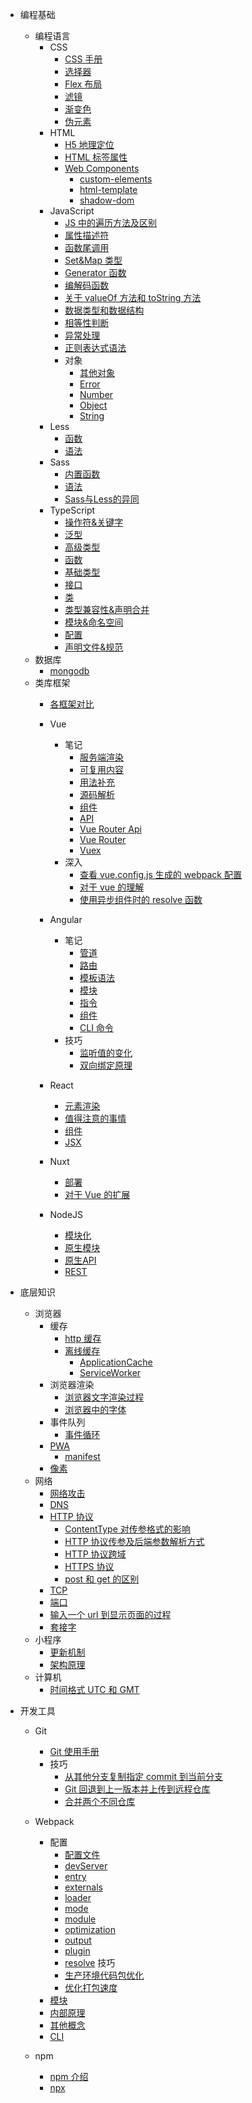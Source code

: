 - 编程基础

  - 编程语言
    - CSS
      - [CSS 手册](编程基础/编程语言/CSS/CSS手册.md)
      - [选择器](编程基础/编程语言/CSS/笔记/选择器.md)
      - [Flex 布局](编程基础/编程语言/CSS/笔记/Flex布局.md)
      - [滤镜](编程基础/编程语言/CSS/笔记/滤镜.md)
      - [渐变色](编程基础/编程语言/CSS/笔记/渐变色.md)
      - [伪元素](编程基础/编程语言/CSS/笔记/伪元素.md)
    - HTML
      - [H5 地理定位](编程基础/编程语言/HTML/笔记/H5地理定位.md)
      - [HTML 标签属性](编程基础/编程语言/HTML/笔记/HTML标签属性.md)
      - [Web Components](编程基础/编程语言/HTML/笔记/WebComponents/web-components.md)
        - [custom-elements](编程基础/编程语言/HTML/笔记/WebComponents/custom-elements.md)
        - [html-template](编程基础/编程语言/HTML/笔记/WebComponents/html-template.md)
        - [shadow-dom](编程基础/编程语言/HTML/笔记/WebComponents/shadow-dom.md)
    - JavaScript
      - [JS 中的遍历方法及区别](编程基础/编程语言/JavaScript/笔记/JS中的遍历方法及区别.md)
      - [属性描述符](编程基础/编程语言/JavaScript/笔记/属性描述符.md)
      - [函数尾调用](编程基础/编程语言/JavaScript/笔记/函数尾调用.md)
      - [Set&Map 类型](编程基础/编程语言/JavaScript/笔记/Set&Map类型.md)
      - [Generator 函数](编程基础/编程语言/JavaScript/笔记/Generator函数.md)
      - [编解码函数](编程基础/编程语言/JavaScript/笔记/编解码函数.md)
      - [关于 valueOf 方法和 toString 方法](编程基础/编程语言/JavaScript/笔记/关于valueOf方法和toString方法.md)
      - [数据类型和数据结构](编程基础/编程语言/JavaScript/笔记/数据类型和数据结构.md)
      - [相等性判断](编程基础/编程语言/JavaScript/笔记/相等性判断.md)
      - [异常处理](编程基础/编程语言/JavaScript/笔记/异常处理.md)
      - [正则表达式语法](编程基础/编程语言/JavaScript/笔记/正则表达式语法.md)
      - 对象
        - [其他对象](编程基础/编程语言/JavaScript/笔记/对象/其他对象.md)
        - [Error](编程基础/编程语言/JavaScript/笔记/对象/Error.md)
        - [Number](编程基础/编程语言/JavaScript/笔记/对象/Number.md)
        - [Object](编程基础/编程语言/JavaScript/笔记/对象/Object.md)
        - [String](编程基础/编程语言/JavaScript/笔记/对象/String.md)
    - Less
      - [函数](编程基础/编程语言/Less/笔记/函数.md)
      - [语法](编程基础/编程语言/Less/笔记/语法.md)
    - Sass
      - [内置函数](编程基础/编程语言/Sass/笔记/内置函数.md)
      - [语法](编程基础/编程语言/Sass/笔记/语法.md)
      - [Sass与Less的异同](编程基础/编程语言/Sass/笔记/Sass与Less的异同.md)
    - TypeScript
      - [操作符&关键字](编程基础/编程语言/TypeScript/笔记/操作符&关键字.md)
      - [泛型](编程基础/编程语言/TypeScript/笔记/泛型.md)
      - [高级类型](编程基础/编程语言/TypeScript/笔记/高级类型.md)
      - [函数](编程基础/编程语言/TypeScript/笔记/函数.md)
      - [基础类型](编程基础/编程语言/TypeScript/笔记/基础类型.md)
      - [接口](编程基础/编程语言/TypeScript/笔记/接口.md)
      - [类](编程基础/编程语言/TypeScript/笔记/类.md)
      - [类型兼容性&声明合并](编程基础/编程语言/TypeScript/笔记/类型兼容性&声明合并.md)
      - [模块&命名空间](编程基础/编程语言/TypeScript/笔记/模块&命名空间.md)
      - [配置](编程基础/编程语言/TypeScript/笔记/配置.md)
      - [声明文件&规范](编程基础/编程语言/TypeScript/笔记/声明文件&规范.md)
  - 数据库
    - [mongodb](编程基础/后端知识/数据库/MongoDB/mongodb.md)
  - 类库框架
    - [各框架对比](编程基础/类库框架/各框架对比.md)

    - Vue
      - 笔记
        - [服务端渲染](编程基础/类库框架/Vue/笔记/服务端渲染.md)
        - [可复用内容](编程基础/类库框架/Vue/笔记/可复用内容.md)
        - [用法补充](编程基础/类库框架/Vue/笔记/用法补充.md)
        - [源码解析](编程基础/类库框架/Vue/笔记/源码解析.md)
        - [组件](编程基础/类库框架/Vue/笔记/组件.md)
        - [API](编程基础/类库框架/Vue/笔记/API.md)
        - [Vue Router Api](编程基础/类库框架/Vue/笔记/vue-router-api.md)
        - [Vue Router](编程基础/类库框架/Vue/笔记/vue-router.md)
        - [Vuex](编程基础/类库框架/Vue/笔记/Vuex.md)
      - 深入
        - [查看 vue.config.js 生成的 webpack 配置](编程基础/类库框架/Vue/其他/查看vue.config.js生成的webpack配置.md)
        - [对于 vue 的理解](编程基础/类库框架/Vue/其他/对于vue的理解.md)
        - [使用异步组件时的 resolve 函数](编程基础/类库框架/Vue/其他/使用异步组件时的resolve函数.md)
    - Angular

      - 笔记
        - [管道](编程基础/类库框架/Angular/笔记/管道.md)
        - [路由](编程基础/类库框架/Angular/笔记/路由.md)
        - [模板语法](编程基础/类库框架/Angular/笔记/模板语法.md)
        - [模块](编程基础/类库框架/Angular/笔记/模块.md)
        - [指令](编程基础/类库框架/Angular/笔记/指令.md)
        - [组件](编程基础/类库框架/Angular/笔记/组件.md)
        - [CLI 命令](编程基础/类库框架/Angular/笔记/CLI命令.md)
      - 技巧
        - [监听值的变化](编程基础/类库框架/Angular/技巧/监听值的变化.md)
        - [双向绑定原理](编程基础/类库框架/Angular/技巧/双向绑定原理.md)
    - React
      - [元素渲染](编程基础/类库框架/React/笔记/元素渲染.md)
      - [值得注意的事情](编程基础/类库框架/React/笔记/值得注意的事情.md)
      - [组件](编程基础/类库框架/React/笔记/组件.md)
      - [JSX](编程基础/类库框架/React/笔记/JSX.md)
    - Nuxt
      - [部署](编程基础/类库框架/Nuxt/部署.md)
      - [对于 Vue 的扩展](编程基础/类库框架/Nuxt/对于Vue的扩展.md)
    - NodeJS
      - [模块化](编程基础/类库框架/NodeJS/笔记/模块化.md)
      - [原生模块](编程基础/类库框架/NodeJS/笔记/原生模块.md)
      - [原生API](编程基础/类库框架/NodeJS/笔记/原生API.md)
      - [REST](编程基础/类库框架/NodeJS/笔记/REST.md)


- 底层知识
  - 浏览器
    - 缓存
      - [http 缓存](底层知识/浏览器/缓存/http缓存.md)
      - [离线缓存](底层知识/浏览器/缓存/离线缓存/离线缓存.md)
        - [ApplicationCache](底层知识/浏览器/缓存/离线缓存/ApplicationCache.md)
        - [ServiceWorker](底层知识/浏览器/缓存/离线缓存/ServiceWorker.md)
    - 浏览器渲染
      - [浏览器文字渲染过程](底层知识/浏览器/浏览器渲染/浏览器中的文字渲染过程.md)
      - [浏览器中的字体](底层知识/浏览器/浏览器渲染/浏览器中的字体.md)
    - 事件队列
      - [事件循环](底层知识/浏览器/事件队列/事件循环.md)
    - [PWA](底层知识/浏览器/PWA/PWA.md)
      - [manifest](底层知识/浏览器/PWA/manifest.md)
    - [像素](底层知识/浏览器/像素.md)
  - 网络
    - [网络攻击](底层知识/网络/网络攻击/网络攻击.md)
    - [DNS](底层知识/网络/网络攻击/DNS.md)
    - [HTTP 协议](底层知识/网络/http协议/http协议.md)
      - [ContentType 对传参格式的影响](底层知识/网络/http协议/ContentType对传参格式的影响.md)
      - [HTTP 协议传参及后端参数解析方式](底层知识/网络/http协议/http协议传参及后端参数解析方式.md)
      - [HTTP 协议跨域](底层知识/网络/http协议/http协议跨域.md)
      - [HTTPS 协议](底层知识/网络/http协议/https协议.md)
      - [post 和 get 的区别](底层知识/网络/http协议/post和get的区别.md)
    - [TCP](底层知识/网络/tcp/tcp.md)
    - [端口](底层知识/网络/端口.md)
    - [输入一个 url 到显示页面的过程](底层知识/网络/输入一个url到显示页面的过程.md)
    - [套接字](底层知识/网络/套接字.md)
  - 小程序
    - [更新机制](底层知识/小程序/更新机制.md)
    - [架构原理](底层知识/小程序/架构原理.md)
  - 计算机
    - [时间格式 UTC 和 GMT](底层知识/计算机/时间格式UTC和GMT.md)
- 开发工具

  - Git

    - [Git 使用手册](开发工具/git/git使用手册.md)
    - 技巧
      - [从其他分支复制指定 commit 到当前分支](开发工具/git/技巧/从其他分支复制指定commit到当前分支.md)
      - [Git 回退到上一版本并上传到远程仓库](开发工具/git/技巧/git回退到上一版本并上传到远程仓库.md)
      - [合并两个不同仓库](开发工具/git/技巧/合并两个不同仓库.md)

  - Webpack

    - 配置
      - [配置文件](开发工具/webpack/笔记/配置/配置文件.md)
      - [devServer](开发工具/webpack/笔记/配置/devServer.md)
      - [entry](开发工具/webpack/笔记/配置/entry.md)
      - [externals](开发工具/webpack/笔记/配置/externals.md)
      - [loader](开发工具/webpack/笔记/配置/loader.md)
      - [mode](开发工具/webpack/笔记/配置/mode.md)
      - [module](开发工具/webpack/笔记/配置/module.md)
      - [optimization](开发工具/webpack/笔记/配置/optimization.md)
      - [output](开发工具/webpack/笔记/配置/output.md)
      - [plugin](开发工具/webpack/笔记/配置/plugin.md)
      - [resolve](开发工具/webpack/笔记/配置/resolve.md)
        技巧
      - [生产环境代码包优化](开发工具/webpack/笔记/技巧/生产环境代码包优化.md)
      - [优化打包速度](开发工具/webpack/笔记/技巧/优化打包速度.md)
    - [模块](开发工具/webpack/笔记/模块.md)
    - [内部原理](开发工具/webpack/笔记/内部原理.md)
    - [其他概念](开发工具/webpack/笔记/其他概念.md)
    - [CLI](开发工具/webpack/笔记/CLI.md)

  - npm
    - [npm 介绍](开发工具/npm/npm介绍.md)
    - [npx](开发工具/npm/npx.md)
